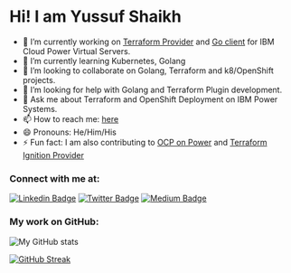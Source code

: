 
# Hi! I am Yussuf Shaikh 


- 🔭 I’m currently working on [Terraform Provider](https://github.com/IBM-Cloud/terraform-provider-ibm) and [Go client](https://github.com/IBM-Cloud/power-go-client) for IBM Cloud Power Virtual Servers.
- 🌱 I’m currently learning Kubernetes, Golang
- 👯 I’m looking to collaborate on Golang, Terraform and k8/OpenShift projects.
- 🤔 I’m looking for help with Golang and Terraform Plugin development.
- 💬 Ask me about Terraform and OpenShift Deployment on IBM Power Systems.
- 📫 How to reach me: [here](#connect-with-me-at)
- 😄 Pronouns: He/Him/His
- ⚡ Fun fact: I am also contributing to [OCP on Power](https://github.com/ocp-power-automation) and [Terraform Ignition Provider](https://github.com/community-terraform-providers/terraform-provider-ignition)

### Connect with me at:
[![Linkedin Badge](https://img.shields.io/badge/-yussuf-blue?style=flat-square&logo=Linkedin&logoColor=white&link=https://www.linkedin.com/in/yussuf/)](https://www.linkedin.com/in/yussuf)
[![Twitter Badge](https://img.shields.io/badge/-yussufshaikh-1ca0f1?style=flat-square&labelColor=1ca0f1&logo=twitter&logoColor=white&link=https://twitter.com/yussufshaikh)](https://twitter.com/yussufshaikh)
[![Medium Badge](https://img.shields.io/badge/-yussufshaikh-black?style=flat-square&labelColor=black&logo=medium&logoColor=white&link=https://medium.com/@yussufshaikh)](https://medium.com/@yussufshaikh)

### My work on GitHub:

![My GitHub stats](https://github-readme-stats.vercel.app/api?username=yussufsh&show_icons=true&include_all_commits=true&count_private=true&hide=stars)

<!-- ![Top Langs](https://github-readme-stats.vercel.app/api/top-langs/?username=yussufsh&layout=compact) -->

[![GitHub Streak](https://github-readme-streak-stats.herokuapp.com?user=yussufsh&theme=vue&date_format=j%20M%5B%20Y%5D)](https://git.io/streak-stats)
